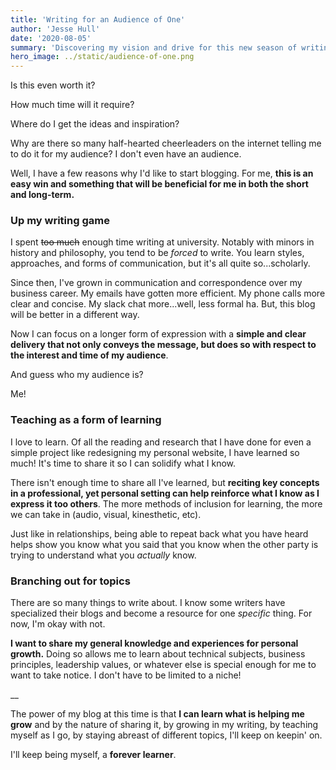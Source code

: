 ```yaml
---
title: 'Writing for an Audience of One'
author: 'Jesse Hull'
date: '2020-08-05'
summary: 'Discovering my vision and drive for this new season of writing.'
hero_image: ../static/audience-of-one.png
---
```


Is this even worth it?

How much time will it require?

Where do I get the ideas and inspiration?

Why are there so many half-hearted cheerleaders on the internet telling me to do it for my audience? I don't even have an audience.

Well, I have a few reasons why I'd like to start blogging. For me, **this is an easy win and something that will be beneficial for me in both the short and long-term.**

### Up my writing game

I spent ~~too much~~ enough time writing at university. Notably with minors in history and philosophy, you tend to be _forced_ to write. You learn styles, approaches, and forms of communication, but it's all quite so...scholarly.

Since then, I've grown in communication and correspondence over my business career. My emails have gotten more efficient. My phone calls more clear and concise. My slack chat more...well, less formal ha. But, this blog will be better in a different way.

Now I can focus on a longer form of expression with a **simple and clear delivery that not only conveys the message, but does so with respect to the interest and time of my audience**.

And guess who my audience is?

Me!

### Teaching as a form of learning

I love to learn. Of all the reading and research that I have done for even a simple project like redesigning my personal website, I have learned so much! It's time to share it so I can solidify what I know.

There isn't enough time to share all I've learned, but **reciting key concepts in a professional, yet personal setting can help reinforce what I know as I express it too others**. The more methods of inclusion for learning, the more we can take in (audio, visual, kinesthetic, etc).

Just like in relationships, being able to repeat back what you have heard helps show you know what you said that you know when the other party is trying to understand what you _actually_ know.

### Branching out for topics

There are so many things to write about. I know some writers have specialized their blogs and become a resource for one _specific_ thing. For now, I'm okay with not.

**I want to share my general knowledge and experiences for personal growth.** Doing so allows me to learn about technical subjects, business principles, leadership values, or whatever else is special enough for me to want to take notice. I don't have to be limited to a niche!

\_\_

The power of my blog at this time is that **I can learn what is helping me grow** and by the nature of sharing it, by growing in my writing, by teaching myself as I go, by staying abreast of different topics, I'll keep on keepin' on.

I'll keep being myself, a **forever learner**.
